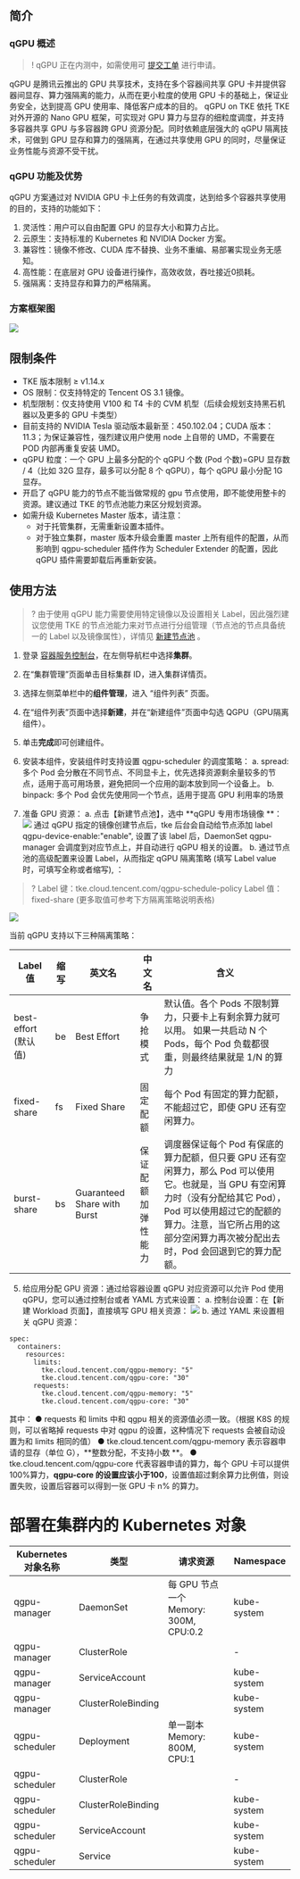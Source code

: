 ## 简介
### qGPU 概述
>! qGPU 正在内测中，如需使用可 [提交工单](https://console.cloud.tencent.com/workorder/category) 进行申请。
>
qGPU 是腾讯云推出的 GPU 共享技术，支持在多个容器间共享 GPU 卡并提供容器间显存、算力强隔离的能力，从而在更小粒度的使用 GPU 卡的基础上，保证业务安全，达到提高 GPU 使用率、降低客户成本的目的。
qGPU on TKE 依托 TKE 对外开源的 Nano GPU 框架，可实现对 GPU 算力与显存的细粒度调度，并支持多容器共享 GPU 与多容器跨 GPU 资源分配。同时依赖底层强大的 qGPU 隔离技术，可做到 GPU 显存和算力的强隔离，在通过共享使用 GPU 的同时，尽量保证业务性能与资源不受干扰。

### qGPU 功能及优势
qGPU 方案通过对 NVIDIA GPU 卡上任务的有效调度，达到给多个容器共享使用的目的，支持的功能如下：
1. 灵活性：用户可以自由配置 GPU 的显存大小和算力占比。
2. 云原生：支持标准的 Kubernetes 和 NVIDIA Docker 方案。
3. 兼容性：镜像不修改、CUDA 库不替换、业务不重编、易部署实现业务无感知。
4. 高性能：在底层对 GPU 设备进行操作，高效收敛，吞吐接近0损耗。
5. 强隔离：支持显存和算力的严格隔离。

### 方案框架图
![](https://main.qcloudimg.com/raw/ac99fd3de566decc2510df90394fb44a.png)

## 限制条件
- TKE 版本限制 ≥ v1.14.x
- OS 限制：仅支持特定的 Tencent OS 3.1 镜像。
- 机型限制：仅支持使用 V100 和 T4 卡的 CVM 机型（后续会规划支持黑石机器以及更多的 GPU 卡类型）
- 目前支持的 NVIDIA Tesla 驱动版本最新至：450.102.04；CUDA 版本：11.3；为保证兼容性，强烈建议用户使用 node 上自带的 UMD，不需要在 POD 内部再重复安装 UMD。
- qGPU 粒度：一个 GPU 上最多分配的个 qGPU 个数 (Pod 个数)=GPU 显存数 / 4（比如 32G 显存，最多可以分配 8 个 qGPU），每个 qGPU 最小分配 1G 显存。
- 开启了 qGPU 能力的节点不能当做常规的 gpu 节点使用，即不能使用整卡的资源。建议通过 TKE 的节点池能力来区分规划资源。
- 如需升级 Kubernetes Master 版本，请注意：
  - 对于托管集群，无需重新设置本插件。
  - 对于独立集群，master 版本升级会重置 master 上所有组件的配置，从而影响到 qgpu-scheduler 插件作为 Scheduler Extender 的配置，因此 qGPU 插件需要卸载后再重新安装。

## 使用方法
>? 由于使用 qGPU 能力需要使用特定镜像以及设置相关 Label，因此强烈建议您使用 TKE 的节点池能力来对节点进行分组管理（节点池的节点具备统一的 Label 以及镜像属性），详情见 [新建节点池](https://cloud.tencent.com/document/product/457/43735) 。
>

1. 登录 [容器服务控制台](https://console.qcloud.com/tke2)，在左侧导航栏中选择**集群**。
2. 在“集群管理”页面单击目标集群 ID，进入集群详情页。
3. 选择左侧菜单栏中的**组件管理**，进入 “组件列表” 页面。
4. 在“组件列表”页面中选择**新建**，并在“新建组件”页面中勾选 QGPU（GPU隔离组件）。
5. 单击**完成**即可创建组件。



1. 安装本组件，安装组件时支持设置 qgpu-scheduler 的调度策略：
	a. spread: 多个 Pod 会分散在不同节点、不同显卡上，优先选择资源剩余量较多的节点，适用于高可用场景，避免把同一个应用的副本放到同一个设备上。
	b. binpack: 多个 Pod 会优先使用同一个节点，适用于提高 GPU 利用率的场景
4. 准备 GPU 资源：
	a. 点击【新建节点池】，选中 **qGPU 专用市场镜像 **：
	![](https://main.qcloudimg.com/raw/48bf6483d681bb42e0ee442faee21ab5.png)
通过 qGPU 指定的镜像创建节点后，tke 后台会自动给节点添加 label qgpu-device-enable:"enable", 设置了该 label 后，DaemonSet qgpu-manager 会调度到对应节点上，并自动进行 qGPU 相关的设置。
	b. 通过节点池的高级配置来设置 Label，从而指定 qGPU 隔离策略 (填写 Label value 时，可填写全称或者缩写), ：
> ? Label 键：tke.cloud.tencent.com/qgpu-schedule-policy
> Label 值：fixed-share (更多取值可参考下方隔离策略说明表格)

![](https://main.qcloudimg.com/raw/4be44fcc63378ab69ee4a47494cd9a1e.png)


当前 qGPU 支持以下三种隔离策略：

| Label 值 | 缩写 | 英文名 | 中文名 | 含义 |
|---------|---------|---------|---------|---------|
| best-effort (默认值) | be | 	Best Effort | 争抢模式 | 默认值。各个 Pods 不限制算力，只要卡上有剩余算力就可以用。 如果一共启动 N 个 Pods，每个 Pod 负载都很重，则最终结果就是 1/N 的算力
| fixed-share	| fs| 	Fixed Share	| 固定配额	| 每个 Pod 有固定的算力配额，不能超过它，即使 GPU 还有空闲算力。
| burst-share| 	bs	| Guaranteed Share with Burst	| 保证配额加弹性能力 | 	调度器保证每个 Pod 有保底的算力配额，但只要 GPU 还有空闲算力，那么 Pod 可以使用它。也就是，当 GPU 有空闲算力时（没有分配给其它 Pod），Pod 可以使用超过它的配额的算力。注意，当它所占用的这部分空闲算力再次被分配出去时，Pod 会回退到它的算力配额。

5. 给应用分配 GPU 资源：通过给容器设置 qGPU 对应资源可以允许 Pod 使用 qGPU，您可以通过控制台或者 YAML 方式来设置：
	a. 控制台设置：在【新建 Workload 页面】，直接填写 GPU 相关资源：
![](https://main.qcloudimg.com/raw/4f976e9b52f98a02508f67d17bbe2602.png)
	b. 通过 YAML 来设置相关 qGPU 资源：
	
```
spec:
  containers:
    resources:
      limits:
        tke.cloud.tencent.com/qgpu-memory: "5"
        tke.cloud.tencent.com/qgpu-core: "30"
      requests:
        tke.cloud.tencent.com/qgpu-memory: "5"
        tke.cloud.tencent.com/qgpu-core: "30"
```


其中：
● requests 和 limits 中和 qgpu 相关的资源值必须一致。（根据 K8S 的规则，可以省略掉 requests 中对 qgpu 的设置，这种情况下 requests 会被自动设置为和 limits 相同的值）
● tke.cloud.tencent.com/qgpu-memory 表示容器申请的显存（单位 G），**整数分配，不支持小数 **。
● tke.cloud.tencent.com/qgpu-core 代表容器申请的算力，每个 GPU 卡可以提供100%算力，**qgpu-core 的设置应该小于100**，设置值超过剩余算力比例值，则设置失败，设置后容器可以得到一张 GPU 卡 n% 的算力。
# 部署在集群内的 Kubernetes 对象

| Kubernetes 对象名称 | 类型 | 请求资源 |Namespace |
|---------|---------|---------|---------|
|qgpu-manager|	DaemonSet|	每 GPU 节点一个 Memory: 300M, CPU:0.2|	kube-system|
|qgpu-manager|	ClusterRole	||	-|
|qgpu-manager|	ServiceAccount||		kube-system|
|qgpu-manager|	ClusterRoleBinding||		kube-system|
|qgpu-scheduler|	Deployment	| 单一副本 Memory: 800M, CPU:1	|kube-system|
|qgpu-scheduler|	ClusterRole||		-|
|qgpu-scheduler|	ClusterRoleBinding	||	kube-system|
|qgpu-scheduler|	ServiceAccount	||	kube-system|
|qgpu-scheduler|	Service||		kube-system|


